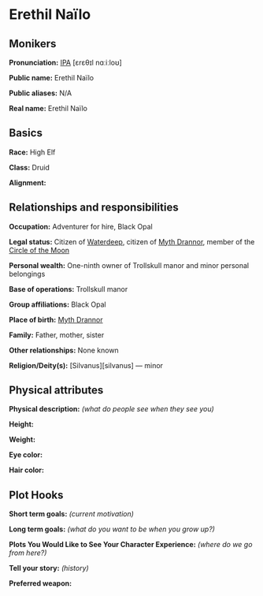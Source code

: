 # Erethil Naïlo

## Monikers

**Pronunciation:** [IPA][ipa] [ɛrɛθɪl nɑːiːloʊ] 

**Public name:** Erethil Naïlo

**Public aliases:** N/A

**Real name:** Erethil Naïlo

## Basics

**Race:** High Elf

**Class:** Druid

**Alignment:**

## Relationships and responsibilities

**Occupation:** Adventurer for hire, Black Opal

**Legal status:** Citizen of [Waterdeep][waterdeep], citizen of [Myth Drannor][myth-drannor], member of the [Circle of the Moon][circle-of-the-moon]

**Personal wealth:** One-ninth owner of Trollskull manor and minor personal belongings

**Base of operations:** Trollskull manor

**Group affiliations:** Black Opal
 
**Place of birth:** [Myth Drannor][myth-drannor]

**Family:** Father, mother, sister

**Other relationships:** None known

**Religion/Deity(s):** [Silvanus][silvanus] &mdash; minor

## Physical attributes
 
**Physical description:** *(what do people see when they see you)*

**Height:**

**Weight:**

**Eye color:**

**Hair color:**

## Plot Hooks
 
**Short term goals:** *(current motivation)*

**Long term goals:** *(what do you want to be when you grow up?)*

**Plots You Would Like to See Your Character Experience:** *(where do we go from here?)*
 
**Tell your story:** *(history)*

**Preferred weapon:**

[circle-of-the-moon]: https://forgottenrealms.fandom.com/wiki/Druid#Circle_of_the_Moon
[ipa]: https://en.wikipedia.org/wiki/Help:IPA/English
[myth-drannor]: https://forgottenrealms.fandom.com/wiki/Myth_Drannor
[waterdeep]: https://forgottenrealms.fandom.com/wiki/Waterdeep
